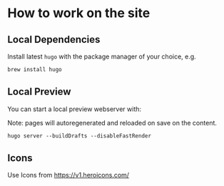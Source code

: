 # How to work on the site

## Local Dependencies

Install latest `hugo` with the package manager of your choice, e.g.

```txt
brew install hugo
```

## Local Preview

You can start a local preview webserver with:

Note: pages will autoregenerated and reloaded on save on the content.

```txt
hugo server --buildDrafts --disableFastRender
```


## Icons 
Use Icons from https://v1.heroicons.com/
